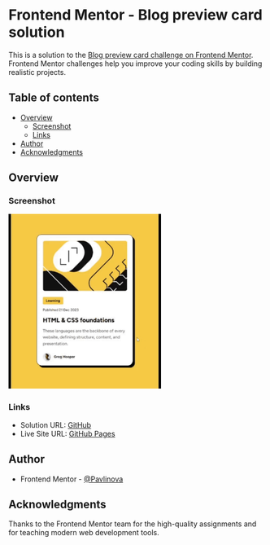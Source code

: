 # Frontend Mentor - Blog preview card solution

This is a solution to the [Blog preview card challenge on Frontend Mentor](https://www.frontendmentor.io/challenges/blog-preview-card-ckPaj01IcS). Frontend Mentor challenges help you improve your coding skills by building realistic projects. 

## Table of contents

- [Overview](#overview)
  - [Screenshot](#screenshot)
  - [Links](#links)
- [Author](#author)
- [Acknowledgments](#acknowledgments)

## Overview

### Screenshot

<img src="./Screenshot.gif" alt="drawing" width="300"/>

### Links

- Solution URL: [GitHub](https://github.com/Pavlinova/blog-preview-card)
- Live Site URL: [GitHub Pages](https://pavlinova.github.io/blog-preview-card/)

## Author

- Frontend Mentor - [@Pavlinova](https://www.frontendmentor.io/profile/Pavlinova)

## Acknowledgments

Thanks to the Frontend Mentor team for the high-quality assignments and for teaching modern web development tools.

